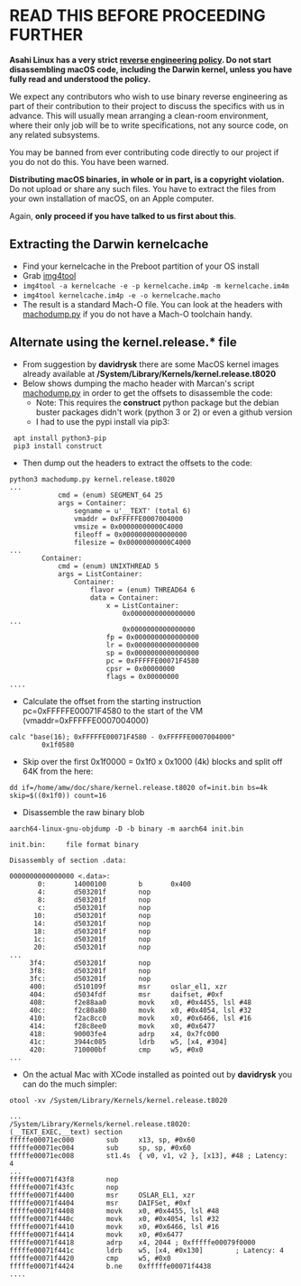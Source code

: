 # READ THIS BEFORE PROCEEDING FURTHER

**Asahi Linux has a very strict [reverse engineering policy](asahilinux.org/copyright/). Do not start disassembling macOS code, including the Darwin kernel, unless you have fully read and understood the policy.**

We expect any contributors who wish to use binary reverse engineering as part of their contribution to their project to discuss the specifics with us in advance. This will usually mean arranging a clean-room environment, where their only job will be to write specifications, not any source code, on any related subsystems.

You may be banned from ever contributing code directly to our project if you do not do this. You have been warned.

**Distributing macOS binaries, in whole or in part, is a copyright violation.** Do not upload or share any such files. You have to extract the files from your own installation of macOS, on an Apple computer.

Again, **only proceed if you have talked to us first about this**.

## Extracting the Darwin kernelcache

* Find your kernelcache in the Preboot partition of your OS install
* Grab [img4tool](https://github.com/tihmstar/img4tool)
* `img4tool -a kernelcache -e -p kernelcache.im4p -m kernelcache.im4m`
* `img4tool kernelcache.im4p -e -o kernelcache.macho`
* The result is a standard Mach-O file. You can look at the headers with [machodump.py](https://gist.github.com/marcan/e1808a2f4a5e1fc562357550a770afb1) if you do not have a Mach-O toolchain handy.

## Alternate using the kernel.release.* file

* From suggestion by **davidrysk** there are some MacOS kernel images already available at **/System/Library/Kernels/kernel.release.t8020**
* Below shows dumping the macho header with Marcan's script [machodump.py](https://gist.github.com/marcan/e1808a2f4a5e1fc562357550a770afb1) in order to get the offsets to disassemble the code:
  * Note: This requires the **construct** python package but the debian buster packages didn't work (python 3 or 2) or even a github version
  * I had to use the pypi install via pip3:
```
 apt install python3-pip
 pip3 install construct
```

 * Then dump out the headers to extract the offsets to the code:
```
python3 machodump.py kernel.release.t8020
...
            cmd = (enum) SEGMENT_64 25
            args = Container: 
                segname = u'__TEXT' (total 6)
                vmaddr = 0xFFFFFE0007004000
                vmsize = 0x00000000000C4000
                fileoff = 0x0000000000000000
                filesize = 0x00000000000C4000
...
        Container: 
            cmd = (enum) UNIXTHREAD 5
            args = ListContainer: 
                Container: 
                    flavor = (enum) THREAD64 6
                    data = Container: 
                        x = ListContainer: 
                            0x0000000000000000
...
                            0x0000000000000000
                        fp = 0x0000000000000000
                        lr = 0x0000000000000000
                        sp = 0x0000000000000000
                        pc = 0xFFFFFE00071F4580
                        cpsr = 0x00000000
                        flags = 0x00000000
....
```
* Calculate the offset from the starting instruction pc=0xFFFFFE00071F4580 to the start of the VM (vmaddr=0xFFFFFE0007004000)
```
calc "base(16); 0xFFFFFE00071F4580 - 0xFFFFFE0007004000"
        0x1f0580
```
* Skip over the first 0x1f0000 = 0x1f0 x 0x1000 (4k) blocks and split off 64K from the here:
```
dd if=/home/amw/doc/share/kernel.release.t8020 of=init.bin bs=4k skip=$((0x1f0)) count=16
```
* Disassemble the raw binary blob
```
aarch64-linux-gnu-objdump -D -b binary -m aarch64 init.bin

init.bin:     file format binary

Disassembly of section .data:

0000000000000000 <.data>:
       0:       14000100        b       0x400
       4:       d503201f        nop
       8:       d503201f        nop
       c:       d503201f        nop
      10:       d503201f        nop
      14:       d503201f        nop
      18:       d503201f        nop
      1c:       d503201f        nop
      20:       d503201f        nop
...
     3f4:       d503201f        nop
     3f8:       d503201f        nop
     3fc:       d503201f        nop
     400:       d510109f        msr     oslar_el1, xzr
     404:       d5034fdf        msr     daifset, #0xf
     408:       f2e88aa0        movk    x0, #0x4455, lsl #48
     40c:       f2c80a80        movk    x0, #0x4054, lsl #32
     410:       f2ac8cc0        movk    x0, #0x6466, lsl #16
     414:       f28c8ee0        movk    x0, #0x6477
     418:       90003fe4        adrp    x4, 0x7fc000
     41c:       3944c085        ldrb    w5, [x4, #304]
     420:       710000bf        cmp     w5, #0x0
...
```
* On the actual Mac with XCode installed as pointed out by **davidrysk** you can do the much simpler:
```
otool -xv /System/Library/Kernels/kernel.release.t8020

...
/System/Library/Kernels/kernel.release.t8020:
(__TEXT_EXEC,__text) section
fffffe00071ec000        sub     x13, sp, #0x60
fffffe00071ec004        sub     sp, sp, #0x60
fffffe00071ec008        st1.4s  { v0, v1, v2 }, [x13], #48 ; Latency: 4
...
fffffe00071f43f8        nop
fffffe00071f43fc        nop
fffffe00071f4400        msr     OSLAR_EL1, xzr
fffffe00071f4404        msr     DAIFSet, #0xf
fffffe00071f4408        movk    x0, #0x4455, lsl #48
fffffe00071f440c        movk    x0, #0x4054, lsl #32
fffffe00071f4410        movk    x0, #0x6466, lsl #16
fffffe00071f4414        movk    x0, #0x6477
fffffe00071f4418        adrp    x4, 2044 ; 0xfffffe00079f0000
fffffe00071f441c        ldrb    w5, [x4, #0x130]        ; Latency: 4
fffffe00071f4420        cmp     w5, #0x0
fffffe00071f4424        b.ne    0xfffffe00071f4438
....
```

